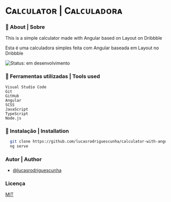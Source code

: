 # Cᴀʟᴄᴜʟᴀᴛᴏʀ | Cᴀʟᴄᴜʟᴀᴅᴏʀᴀ

### 📌 About | Sobre

This is a simple calculator made with Angular based on Layout on Dribbble

Esta é uma calculadora simples feita com Angular baseada em Layout no Dribbble

![Status: em desenvolvimento](http://img.shields.io/static/v1?label=STATUS&message=EM%20DESENVOLVIMENTO&color=GREEN&style=for-the-badge)

### 📌 Ferramentas utilizadas | Tools used

```
Visual Studio Code
Git
GitHub
Angular
SCSS
JavaScript
TypeScript
Node.js
```

### 📌 Instalação | Installation

```bash
  git clone https://github.com/lucasrodriguescunha/calculator-with-angular
  ng serve
```

### Autor | Author

- [@lucasrodriguescunha](https://www.github.com/lucasrodriguescunha)

### Licença

[MIT](https://choosealicense.com/licenses/mit/)
